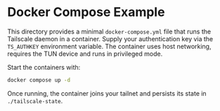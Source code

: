 # Docker Compose Example

This directory provides a minimal `docker-compose.yml` file that runs
the Tailscale daemon in a container. Supply your authentication key via
the `TS_AUTHKEY` environment variable. The container uses host
networking, requires the TUN device and runs in privileged mode.

Start the containers with:

```bash
docker compose up -d
```

Once running, the container joins your tailnet and persists its state in
`./tailscale-state`.
